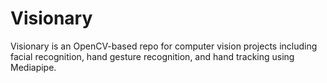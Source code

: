 # Visionary
 Visionary is an OpenCV-based repo for computer vision projects including facial recognition, hand gesture recognition, and hand tracking using Mediapipe.
